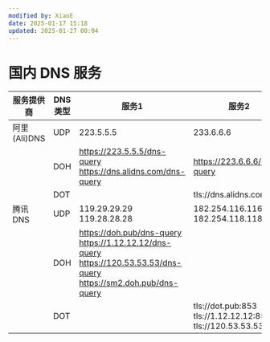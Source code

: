 ```yaml
---
modified by: XiaoE
date: 2025-01-17 15:18
updated: 2025-01-27 00:04
---
```

# 国内 DNS 服务

| 服务提供商      | DNS 类型 | 服务1                                                                                                                           | 服务2                                                                 |
| ---------- | ------ | ----------------------------------------------------------------------------------------------------------------------------- | ------------------------------------------------------------------- |
| 阿里(Ali)DNS | UDP    | 223.5.5.5                                                                                                                     | 233.6.6.6                                                           |
|            | DOH    | https://223.5.5.5/dns-query<br>https://dns.alidns.com/dns-query                                                               | https://223.6.6.6/dns-query                                         |
|            | DOT    |                                                                                                                               | tls://dns.alidns.com:853                                            |
| 腾讯DNS      | UDP    | 119.29.29.29 <br>119.28.28.28                                                                                                 | 182.254.116.116<br>182.254.118.118                                  |
|            | DOH    | https://doh.pub/dns-query<br>https://1.12.12.12/dns-query<br>https://120.53.53.53/dns-query <br>https://sm2.doh.pub/dns-query |                                                                     |
|            | DOT    |                                                                                                                               | tls://dot.pub:853<br>tls://1.12.12.12:853<br>tls://120.53.53.53:853 |
